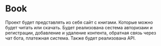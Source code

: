 # Book
Проект будет представлять из себя сайт с книгами. Которые можно будет читать или скачать. Будет реализована сестема авторизаии и регистрации, добавление и удаление контента, обратная связь через чат бота, платежная система. Также будет реализована API.
